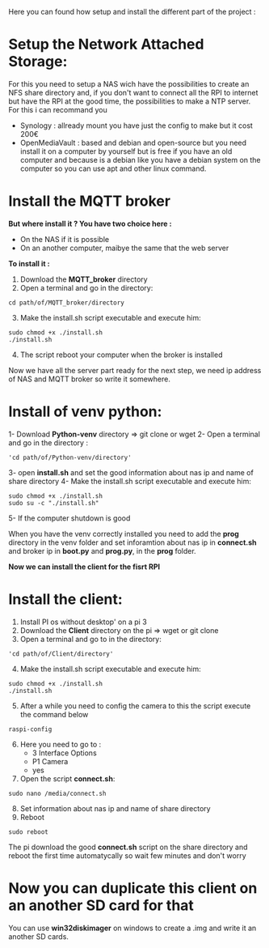 Here you can found how setup and install the different part of the
project :

# Setup the Network Attached Storage:

For this you need to setup a NAS wich have the possibilities to create an NFS share directory and, if you don't want to connect all the RPI to internet but have the RPI at the good time, the possibilities to make a NTP server. For this i can recommand you

- Synology : allready mount you have just the config to make but it cost 200€
- OpenMediaVault : based and debian and open-source but you need install it on a computer by yourself but is free if you have an old computer and because is a debian like you have a debian system on the computer so you can use apt and other linux command.

# Install the MQTT broker

**But where install it ? You have two choice here :**
- On the NAS if it is possible
- On an another computer, maibye the same that the web server

**To install it :**

1. Download the **MQTT_broker** directory
2. Open a terminal and go in the directory:
```
cd path/of/MQTT_broker/directory
```
3. Make the install.sh script executable and execute him:
```
sudo chmod +x ./install.sh
./install.sh
```
4. The script reboot your computer when the broker is installed

Now we have all the server part ready for the next step, we need
ip address of NAS and MQTT broker so write it somewhere.

# Install of venv python:

1- Download **Python-venv** directory => git clone or wget
2- Open a terminal and go in the directory : 
```
'cd path/of/Python-venv/directory'
```
3- open **install.sh** and set the good information about nas ip and name of share directory
4- Make the install.sh script executable and execute him:
```
sudo chmod +x ./install.sh
sudo su -c "./install.sh"
```
5- If the computer shutdown is good
		
When you have the venv correctly installed you need to add the **prog** directory in the venv folder and set inforamtion about nas ip in **connect.sh** and broker ip in **boot.py** and **prog.py**, in the **prog** folder.
			
**Now we can install the client for the fisrt RPI**
# Install the client:
1. Install PI os without desktop' on a pi 3
2. Download the **Client** directory on the pi => wget or git clone
3. Open a terminal and go to in the directory:
```
'cd path/of/Client/directory'
```
4. Make the install.sh script executable and execute him:
```
sudo chmod +x ./install.sh
./install.sh
```
5. After a while you need to config the camera to this the script execute the command below
```
raspi-config 
```
6. Here you need to go to :
	- 3 Interface Options
	- P1 Camera
	- yes
7. Open the script **connect.sh**:
```
sudo nano /media/connect.sh
```
8. Set information about nas ip and name of share directory
9. Reboot
```
sudo reboot
```

The pi download the good **connect.sh** script on the share directory and reboot the first time automatycally so wait few minutes and don't worry
			
# Now you can duplicate this client on an another SD card for that
You can use **win32diskimager** on windows to create a .img and write it an another SD cards.
